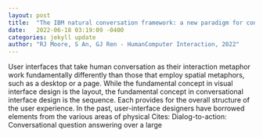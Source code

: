 ```yaml
---
layout: post
title:  "The IBM natural conversation framework: a new paradigm for conversational UX design"
date:   2022-06-18 03:19:09 -0400
categories: jekyll update
author: "RJ Moore, S An, GJ Ren - HumanComputer Interaction, 2022"
---
```

User interfaces that take human conversation as their interaction metaphor work fundamentally differently than those that employ spatial metaphors, such as a desktop or a page. While the fundamental concept in visual interface design is the layout, the fundamental concept in conversational interface design is the sequence. Each provides for the overall structure of the user experience. In the past, user-interface designers have borrowed elements from the various areas of physical 
Cites: Dialog-to-action: Conversational question answering over a large
